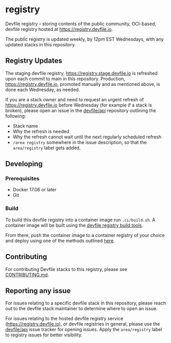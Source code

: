 # registry
Devfile registry - storing contents of the public community, OCI-based, devfile registry hosted at https://registry.devfile.io.

The public registry is updated weekly, by 12pm EST Wednesdays, with any updated stacks in this repository.

## Registry Updates

The staging devfile registry, https://registry.stage.devfile.io is refreshed upon each commit to main in this repository. Production, https://registry.devfile.io, promoted manually and as mentioned above, is done each Wednesday, as needed.

If you are a stack owner and need to request an urgent refresh of https://registry.devfile.io before Wednesday (for example if a stack is broken), please open an issue in the [devfile/api](https://github.com/devfile/api) repository outlining the following:

- Stack name
- Why the refresh is needed
- Why the refresh cannot wait until the next regularly scheduled refresh
- `/area registry` somewhere in the issue description, so that the `area/registry` label gets added.

## Developing

### Prerequisites

- Docker 17.06 or later
- Git

### Build

To build this devfile registry into a container image run `.ci/build.sh`. A container image will be built using the [devfile registry build tools](https://github.com/devfile/registry-support/tree/master/build-tools).

From there, push the container image to a container registry of your choice and deploy using one of the methods outlined [here](https://github.com/devfile/registry-support#deploy).

## Contributing

For contributing Devfile stacks to this registry, please see [CONTRIBUTING.md](CONTRIBUTING.md).


## Reporting any issue

For issues relating to a specific devfile stack in this repository, please reach out to the devfile stack maintainer to determine where to open an issue.

For issues relating to the hosted devfile registry service (https://registry.devfile.io), or devfile registries in general, please use the [devfile/api](https://github.com/devfile/api/) issue tracker for opening issues. Apply the `area/registry` label to registry issues for better visibility.
